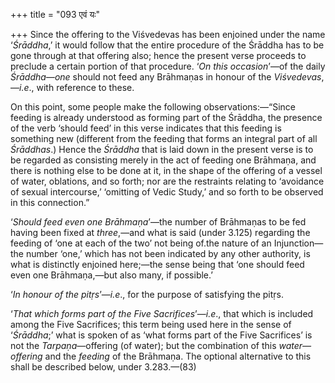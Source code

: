 +++
title = "093 एवं यः"

+++
Since the offering to the Viśvedevas has been enjoined under the name
‘*Śrāddha*,’ it would follow that the entire procedure of the Śrāddha
has to be gone through at that offering also; hence the present verse
proceeds to preclude a certain portion of that procedure. ‘*On this
occasion*’—of the daily *Śrāddha—one* should not feed any Brāhmaṇas in
honour of the *Viśvedevas*,—*i.e*., with reference to these.

On this point, some people make the following observations:—“Since
feeding is already understood as forming part of the Śrāddha, the
presence of the verb ‘should feed’ in this verse indicates that this
feeding is something new (different from the feeding that forms an
integral part of all *Śrāddhas*.) Hence the *Śrāddha* that is laid down
in the present verse is to be regarded as consisting merely in the act
of feeding one Brāhmaṇa, and there is nothing else to be done at it, in
the shape of the offering of a vessel of water, oblations, and so forth;
nor are the restraints relating to ‘avoidance of sexual intercourse,’
‘omitting of Vedic Study,’ and so forth to be observed in this
connection.”

‘*Should feed even one Brāhmaṇa*’—the number of Brāhmaṇas to be fed
having been fixed at *three*,—and what is said (under 3.125) regarding
the feeding of ‘one at each of the two’ not being of.the nature of an
Injunction—the number ‘one,’ which has not been indicated by any other
authority, is what is distinctly enjoined here;—the sense being that
‘one should feed even one Brāhmaṇa,—but also many, if possible.’

‘*In honour of the pitṛs*’—*i.e*., for the purpose of satisfying the
pitṛs.

‘*That which forms part of the Five Sacrifices*’—*i.e*., that which is
included among the Five Sacrifices; this term being used here in the
sense of ‘*Śrāddha*;’ what is spoken of as ‘what forms part of the Five
Sacrifices’ is not the *Tarpaṇa*—offering (of water); but the
combination of this *water—offering* and the *feeding* of the Brāhmaṇa.
The optional alternative to this shall be described below, under
3.283.—(83)


